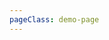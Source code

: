 ```yaml
---
pageClass: demo-page
---
```


<Demo :group="group" />

<script>
import group from '../src/search'

export default {
    data: () => ({group})
}
</script>
